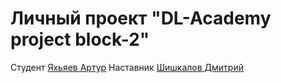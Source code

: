 # Личный проект "DL-Academy project block-2"
Студент [Яхьяев Артур](https://github.com/Arthur-DL-A) Наставник [Шишкалов Дмитрий](https://github.com/Dmitrii64)
